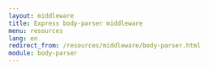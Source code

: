 ```yaml
---
layout: middleware
title: Express body-parser middleware
menu: resources
lang: en
redirect_from: /resources/middleware/body-parser.html
module: body-parser
---
```

